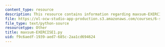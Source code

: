 ```yaml
---
content_type: resource
description: This resource contains information regarding maxsum-EXERCISE1.py.
file: https://ol-ocw-studio-app-production.s3.amazonaws.com/courses/6-s095-programming-for-the-puzzled-january-iap-2018/f9c6aedf1939aed7685c2aa1cd694624_maxsum-EXERCISE1.py
file_type: text/python-source
resourcetype: Other
title: maxsum-EXERCISE1.py
uid: f9c6aedf-1939-aed7-685c-2aa1cd694624
---
```

